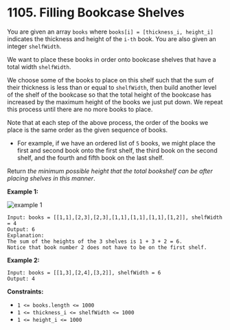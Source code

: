 # 1105. Filling Bookcase Shelves

You are given an array `books` where `books[i] = [thickness_i, height_i]` indicates the thickness and height of the `i-th` book. You are also given an integer `shelfWidth`.

We want to place these books in order onto bookcase shelves that have a total width `shelfWidth`.

We choose some of the books to place on this shelf such that the sum of their thickness is less than or equal to `shelfWidth`, then build another level of the shelf of the bookcase so that the total height of the bookcase has increased by the maximum height of the books we just put down. We repeat this process until there are no more books  to place.

Note that at each step of the above process, the order of the books we place is the same order as the given sequence of books.

- For example, if we have an ordered list of `5` books, we might place the first and second book onto the first shelf, the third  book on the second shelf, and the fourth and fifth book on the last  shelf.

Return *the minimum possible height that the total bookshelf can be after placing shelves in this manner*.

**Example 1:**

![example 1](https://assets.leetcode.com/uploads/2019/06/24/shelves.png)

```()
Input: books = [[1,1],[2,3],[2,3],[1,1],[1,1],[1,1],[1,2]], shelfWidth = 4
Output: 6
Explanation:
The sum of the heights of the 3 shelves is 1 + 3 + 2 = 6.
Notice that book number 2 does not have to be on the first shelf.
```

**Example 2:**

```()
Input: books = [[1,3],[2,4],[3,2]], shelfWidth = 6
Output: 4
```

**Constraints:**

- `1 <= books.length <= 1000`
- `1 <= thickness_i <= shelfWidth <= 1000`
- `1 <= height_i <= 1000`

